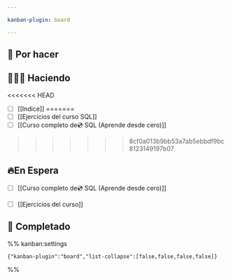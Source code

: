 ```yaml
---

kanban-plugin: board

---
```


## 🌱 Por hacer



## 🧑🏻‍💻 Haciendo

<<<<<<< HEAD
- [ ] [[Indice]]
=======
- [ ] [[Ejercicios del curso SQL]]
- [ ] [[Curso completo de💿 SQL (Aprende desde cero)]]
>>>>>>> 8cf0a013b9bb53a7ab5ebbdf9bc8123149197b07


## 🔥En Espera

- [ ] [[Curso completo de💿 SQL (Aprende desde cero)]]
- [ ] [[Ejercicios del curso]]


## 🌳 Completado





%% kanban:settings
```
{"kanban-plugin":"board","list-collapse":[false,false,false,false]}
```
%%